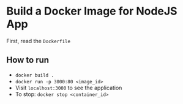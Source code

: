# Build a Docker Image for NodeJS App
First, read the `Dockerfile`

## How to run
- `docker build .`  
- `docker run -p 3000:80 <image_id>`   
- Visit `localhost:3000` to see the application
- To stop: `docker stop <container_id>`
